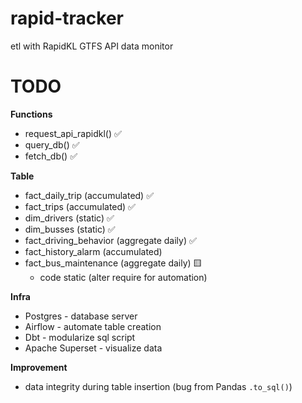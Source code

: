 # rapid-tracker
etl with RapidKL GTFS API data monitor 

# TODO

**Functions**
- request_api_rapidkl() ✅
- query_db() ✅
- fetch_db() ✅

**Table**
- fact_daily_trip (accumulated) ✅
- fact_trips (accumulated) ✅
- dim_drivers (static) ✅
- dim_busses (static) ✅
- fact_driving_behavior (aggregate daily) ✅
- fact_history_alarm (accumulated) 
- fact_bus_maintenance (aggregate daily) 🟨
    - code static (alter require for automation)

**Infra**
- Postgres - database server
- Airflow - automate table creation 
- Dbt - modularize sql script
- Apache Superset - visualize data

**Improvement**
- data integrity during table insertion (bug from Pandas `.to_sql()`)
